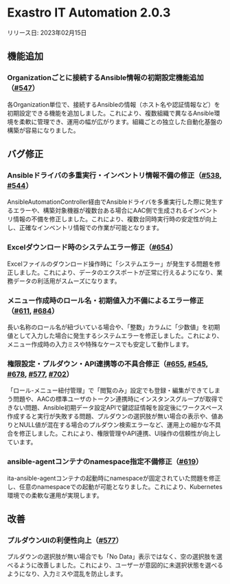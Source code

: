 # Exastro IT Automation 2.0.3

リリース日: 2023年02月15日

## 機能追加

### Organizationごとに接続するAnsible情報の初期設定機能追加（[#547](https://github.com/exastro-suite/exastro-it-automation/issues/547)）
各Organization単位で、接続するAnsibleの情報（ホスト名や認証情報など）を初期設定できる機能を追加しました。これにより、複数組織で異なるAnsible環境を柔軟に管理でき、運用の幅が広がります。組織ごとの独立した自動化基盤の構築が容易になりました。

## バグ修正

### Ansibleドライバの多重実行・インベントリ情報不備の修正（[#538](https://github.com/exastro-suite/exastro-it-automation/issues/538), [#544](https://github.com/exastro-suite/exastro-it-automation/issues/544)）
AnsibleAutomationController経由でAnsibleドライバを多重実行した際に発生するエラーや、構築対象機器が複数台ある場合にAAC側で生成されるインベントリ情報の不備を修正しました。これにより、複数台同時実行時の安定性が向上し、正確なインベントリ情報での作業が可能となります。

### Excelダウンロード時のシステムエラー修正（[#654](https://github.com/exastro-suite/exastro-it-automation/issues/654)）
Excelファイルのダウンロード操作時に「システムエラー」が発生する問題を修正しました。これにより、データのエクスポートが正常に行えるようになり、業務データの利活用がスムーズになります。

### メニュー作成時のロール名・初期値入力不備によるエラー修正（[#611](https://github.com/exastro-suite/exastro-it-automation/issues/611), [#684](https://github.com/exastro-suite/exastro-it-automation/issues/684)）
長い名称のロール名が紐づいている場合や、「整数」カラムに「少数値」を初期値として入力した場合に発生するシステムエラーを修正しました。これにより、メニュー作成時の入力ミスや特殊なケースでも安定して動作します。

### 権限設定・プルダウン・API連携等の不具合修正（[#655](https://github.com/exastro-suite/exastro-it-automation/issues/655), [#545](https://github.com/exastro-suite/exastro-it-automation/issues/545), [#678](https://github.com/exastro-suite/exastro-it-automation/issues/678), [#577](https://github.com/exastro-suite/exastro-it-automation/issues/577), [#702](https://github.com/exastro-suite/exastro-it-automation/issues/702)）
「ロール-メニュー紐付管理」で「閲覧のみ」設定でも登録・編集ができてしまう問題や、AACの標準ユーザのトークン連携時にインスタンスグループが取得できない問題、Ansible初期データ設定APIで鍵認証情報を設定後にワークスペース作成すると実行が失敗する問題、プルダウンの選択肢が無い場合の表示や、値ありとNULL値が混在する場合のプルダウン検索エラーなど、運用上の細かな不具合を修正しました。これにより、権限管理やAPI連携、UI操作の信頼性が向上しています。

### ansible-agentコンテナのnamespace指定不備修正（[#619](https://github.com/exastro-suite/exastro-it-automation/issues/619)）
ita-ansible-agentコンテナの起動時にnamespaceが固定されていた問題を修正し、任意のnamespaceでの起動が可能となりました。これにより、Kubernetes環境での柔軟な運用が実現します。

## 改善

### プルダウンUIの利便性向上（[#577](https://github.com/exastro-suite/exastro-it-automation/issues/577)）
プルダウンの選択肢が無い場合でも「No Data」表示ではなく、空の選択肢を選べるように改善しました。これにより、ユーザーが意図的に未選択状態を選べるようになり、入力ミスや混乱を防止します。

